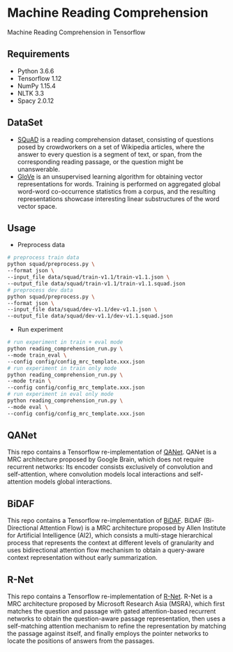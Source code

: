 # Machine Reading Comprehension
Machine Reading Comprehension in Tensorflow

## Requirements
* Python 3.6.6
* Tensorflow 1.12
* NumPy 1.15.4
* NLTK 3.3
* Spacy 2.0.12

## DataSet
* [SQuAD](https://rajpurkar.github.io/SQuAD-explorer/) is a reading comprehension dataset, consisting of questions posed by crowdworkers on a set of Wikipedia articles, where the answer to every question is a segment of text, or span, from the corresponding reading passage, or the question might be unanswerable.
* [GloVe](https://nlp.stanford.edu/projects/glove/) is an unsupervised learning algorithm for obtaining vector representations for words. Training is performed on aggregated global word-word co-occurrence statistics from a corpus, and the resulting representations showcase interesting linear substructures of the word vector space.

## Usage
* Preprocess data
```bash
# preprocess train data
python squad/preprocess.py \
--format json \
--input_file data/squad/train-v1.1/train-v1.1.json \
--output_file data/squad/train-v1.1/train-v1.1.squad.json
# preprocess dev data
python squad/preprocess.py \
--format json \
--input_file data/squad/dev-v1.1/dev-v1.1.json \
--output_file data/squad/dev-v1.1/dev-v1.1.squad.json
```
* Run experiment
```bash
# run experiment in train + eval mode
python reading_comprehension_run.py \
--mode train_eval \
--config config/config_mrc_template.xxx.json
# run experiment in train only mode
python reading_comprehension_run.py \
--mode train \
--config config/config_mrc_template.xxx.json
# run experiment in eval only mode
python reading_comprehension_run.py \
--mode eval \
--config config/config_mrc_template.xxx.json
```

## QANet
This repo contains a Tensorflow re-implementation of [QANet](https://arxiv.org/abs/1804.09541). QANet is a MRC architecture proposed by Google Brain, which does not require recurrent networks: Its encoder consists exclusively of convolution and self-attention, where convolution models local interactions and self-attention models global interactions.

## BiDAF
This repo contains a Tensorflow re-implementation of [BiDAF](https://allenai.github.io/bi-att-flow/). BiDAF (Bi-Directional Attention Flow) is a MRC architecture proposed by Allen Institute for Artificial Intelligence (AI2), which consists a multi-stage hierarchical process that represents the context at different levels of granularity and uses bidirectional attention flow mechanism to obtain a query-aware context representation without early summarization.

## R-Net
This repo contains a Tensorflow re-implementation of [R-Net](https://www.microsoft.com/en-us/research/publication/mcr/). R-Net is a MRC architecture proposed by Microsoft Research Asia (MSRA), which first matches the question and passage with gated attention-based recurrent networks to obtain the question-aware passage representation, then uses a self-matching attention mechanism to refine the representation by matching the passage against itself, and finally employs the pointer networks to locate the positions of answers from the passages.
